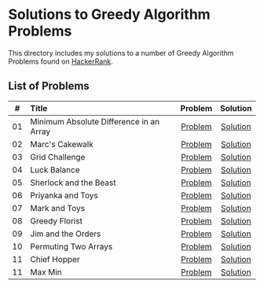 # Solutions to Greedy Algorithm Problems

This directory includes my solutions to a number of Greedy Algorithm Problems found on [HackerRank](https://www.hackerrank.com/domains/algorithms?filters%5Bsubdomains%5D%5B%5D=greedy).

## List of Problems

| # | Title  | Problem | Solution |
| - |:-------|:-------:|:--------:|
| 01 | Minimum Absolute Difference in an Array | [Problem](https://www.hackerrank.com/challenges/minimum-absolute-difference-in-an-array) | [Solution](https://github.com/krailis/hackerrank-solutions/blob/master/Algorithms/Greedy/minimum_absolute_difference_in_array.py)|
| 02 | Marc's Cakewalk | [Problem](https://www.hackerrank.com/challenges/marcs-cakewalk) | [Solution](https://github.com/krailis/hackerrank-solutions/blob/master/Algorithms/Greedy/marks_cakewalk.py) |
| 03 | Grid Challenge | [Problem](https://www.hackerrank.com/challenges/grid-challenge) | [Solution](https://github.com/krailis/hackerrank-solutions/blob/master/Algorithms/Greedy/grid_challenge.py) |  
| 04 | Luck Balance | [Problem](https://www.hackerrank.com/challenges/luck-balance) | [Solution](https://github.com/krailis/hackerrank-solutions/blob/master/Algorithms/Greedy/luck_balance.py) |
| 05 | Sherlock and the Beast |[Problem](https://www.hackerrank.com/challenges/sherlock-and-the-beast) | [Solution](https://github.com/krailis/hackerrank-solutions/blob/master/Algorithms/Greedy/sherlock_and_the_beast.py) |  
| 06 | Priyanka and Toys | [Problem](https://www.hackerrank.com/challenges/priyanka-and-toys) | [Solution](https://github.com/krailis/hackerrank-solutions/blob/master/Algorithms/Greedy/priyanka_and_toys.py) |  
| 07 | Mark and Toys | [Problem](https://www.hackerrank.com/challenges/mark-and-toys) | [Solution](https://github.com/krailis/hackerrank-solutions/blob/master/Algorithms/Greedy/mark_and_toys.py) |  
| 08 | Greedy Florist | [Problem](https://www.hackerrank.com/challenges/greedy-florist) | [Solution](https://github.com/krailis/hackerrank-solutions/blob/master/Algorithms/Greedy/greedy_florist.py) |  
| 09 | Jim and the Orders |[Problem](https://www.hackerrank.com/challenges/jim-and-the-orders) | [Solution](https://github.com/krailis/hackerrank-solutions/blob/master/Algorithms/Greedy/jim_and_the_orders.py) |  
| 10 | Permuting Two Arrays | [Problem](https://www.hackerrank.com/challenges/two-arrays) | [Solution](https://github.com/krailis/hackerrank-solutions/blob/master/Algorithms/Greedy/permuting_two_arrays.py) |  
| 11 | Chief Hopper | [Problem](https://www.hackerrank.com/challenges/chief-hopper) | [Solution](https://github.com/krailis/hackerrank-solutions/blob/master/Algorithms/Greedy/chief_hopper.py) |
| 11 | Max Min | [Problem](https://www.hackerrank.com/challenges/angry-children/problem) | [Solution](https://github.com/krailis/hackerrank-solutions/blob/master/Algorithms/Greedy/max_min.py) |
